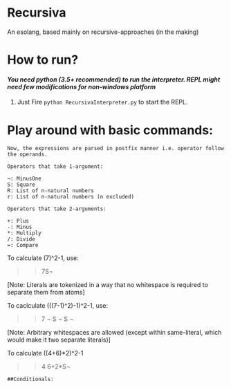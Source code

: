 # Recursiva

An esolang, based mainly on recursive-approaches (in the making)

# How to run? 

#### <i>You need python (3.5+ recommended) to run the interpreter. REPL might need few modifications for non-windows platform</i> 

  1. Just Fire `python RecursivaInterpreter.py` to start the REPL.


# Play around with basic commands:
    
    Now, the expressions are parsed in postfix manner i.e. operator follow the operands. 

    Operators that take 1-argument:
    
    ¬: MinusOne
    S: Square
    R: List of n-natural numbers
    r: List of n-natural numbers (n excluded)

    Operators that take 2-arguments:

    +: Plus 
    -: Minus
    *: Multiply
    /: Divide
    =: Compare
    

To calculate (7)^2-1, use:
>>7S¬ 

[Note: Literals are tokenized in a way that no whitespace is required to separate them from atoms]


To caclculate (((7-1)^2)-1)^2-1, use:
>>7 ¬  S ¬ S ¬  

[Note: Arbitrary whitespaces are allowed (except within same-literal, which would make it two separate literals)]


To calculate ((4+6)*2)^2-1
>>4 6+2*S¬

	##Conditionals: 
